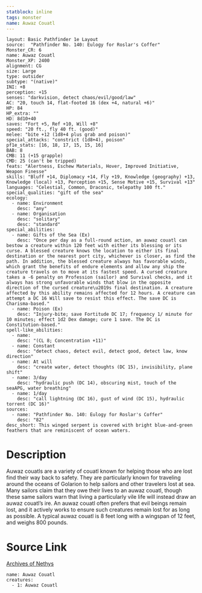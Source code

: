 ```yaml
---
statblock: inline
tags: monster
name: Auwaz Couatl
---
```

```statblock
layout: Basic Pathfinder 1e Layout
source:  "Pathfinder No. 140: Eulogy for Roslar's Coffer"
Monster_CR: 6
name: Auwaz Couatl
Monster_XP: 2400
alignment: CG
size: Large
type: outsider
subtype: "(native)"
INI: +8
perception: +15
senses: "darkvision, detect chaos/evil/good/law"
AC: "20, touch 14, flat-footed 16 (dex +4, natural +6)"
HP: 84
HP_extra: ""
HD: 8d10+40
saves: "Fort +5, Ref +10, Will +8"
speed: "20 ft., fly 40 ft. (good)"
melee: "bite +12 (1d8+4 plus grab and poison)"
special_attacks: "constrict (1d8+4), poison"
pf1e_stats: [16, 18, 17, 15, 15, 16]
BAB: 8
CMB: 11 (+15 grapple)
CMD: 25 (can't be tripped)
feats: "Alertness, Eschew Materials, Hover, Improved Initiative, Weapon Finesse"
skills: "Bluff +14, Diplomacy +14, Fly +19, Knowledge (geography) +13, Knowledge (local) +13, Perception +15, Sense Motive +15, Survival +13"
languages: "Celestial, Common, Draconic, telepathy 100 ft."
special_qualities: "gift of the sea"
ecology:
  - name: Environment
    desc: "any"
  - name: Organisation
    desc: "solitary"
    desc: "standard"
special_abilities:
  - name: Gifts of the Sea (Ex)
    desc: "Once per day as a full-round action, an auwaz couatl can bestow a creature within 120 feet with either its blessing or its curse. A blessed creature knows the location to either its final destination or the nearest port city, whichever is closer, as find the path. In addition, the blessed creature always has favorable winds, which grant the benefits of endure elements and allow any ship the creature travels on to move at its fastest speed. A cursed creature takes a -6 penalty on Profession (sailor) and Survival checks, and it always has strong unfavorable winds that blow in the opposite direction of the cursed creature\u2019s final destination. A creature affected by this ability remains affected for 12 hours. A creature can attempt a DC 16 Will save to resist this effect. The save DC is Charisma-based."
  - name: Poison (Ex)
    desc: "Injury-bite; save Fortitude DC 17; frequency 1/ minute for 10 minutes; effect 1d2 Dex damage; cure 1 save. The DC is Constitution-based."
spell-like_abilities:
  - name:
    desc: "(CL 8; Concentration +11)"
  - name: Constant
    desc: "detect chaos, detect evil, detect good, detect law, know direction"
  - name: At will
    desc: "create water, detect thoughts (DC 15), invisibility, plane shift"
  - name: 3/day
    desc: "hydraulic push (DC 14), obscuring mist, touch of the seaAPG, water breathing"
  - name: 1/day
    desc: "call lightning (DC 16), gust of wind (DC 15), hydraulic torrent (DC 16)"
sources:
  - name: "Pathfinder No. 140: Eulogy for Roslar's Coffer"
    desc: "82"
desc_short: This winged serpent is covered with bright blue-and-green feathers that are reminiscent of ocean waters.
```
# Description
Auwaz couatls are a variety of couatl known for helping those who are lost find their way back to safety. They are particularly known for traveling around the oceans of Golarion to help sailors and other travelers lost at sea. Many sailors claim that they owe their lives to an auwaz couatl, though these same sailors warn that living a particularly vile life will instead draw an auwaz couatl’s ire. An auwaz couatl often prefers that evil beings remain lost, and it actively works to ensure such creatures remain lost for as long as possible. A typical auwaz couatl is 8 feet long with a wingspan of 12 feet, and weighs 800 pounds.
# Source Link
[Archives of Nethys](https://aonprd.com/MonsterDisplay.aspx?ItemName=Auwaz%20Couatl)
```encounter-table
name: Auwaz Couatl
creatures:
  - 1: Auwaz Couatl
```
